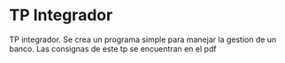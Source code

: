 # TP Integrador
TP integrador. Se crea un programa simple para manejar la gestion de un banco.
Las consignas de este tp se encuentran en el pdf
